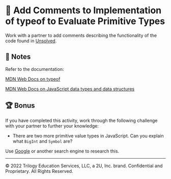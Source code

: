 # 📐 Add Comments to Implementation of typeof to Evaluate Primitive Types

Work with a partner to add comments describing the functionality of the code found in [Unsolved](06-Stu_Primitive-Types/Unsolved/script.js).

## 📝 Notes

Refer to the documentation: 

[MDN Web Docs on typeof](https://developer.mozilla.org/en-US/docs/Web/JavaScript/Reference/Operators/typeof)

[MDN Web Docs on JavaScript data types and data structures](https://developer.mozilla.org/en-US/docs/Web/JavaScript/Data_structures)

## 🏆 Bonus

If you have completed this activity, work through the following challenge with your partner to further your knowledge:

* There are two more primitive value types in JavaScript. Can you explain what `BigInt` and `Symbol` are?

Use [Google](https://www.google.com) or another search engine to research this.

---

© 2022 Trilogy Education Services, LLC, a 2U, Inc. brand. Confidential and Proprietary. All Rights Reserved.
